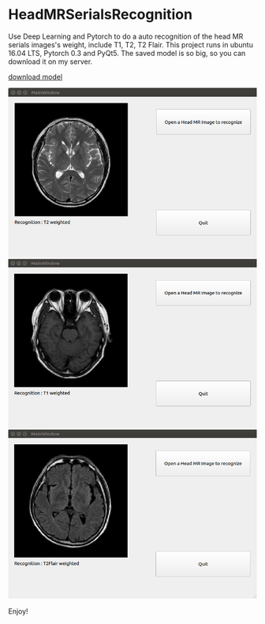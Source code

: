 # HeadMRSerialsRecognition
Use Deep Learning and Pytorch to do a auto recognition of the head MR serials images's weight, include T1, T2, T2 Flair.
This project runs in ubuntu 16.04 LTS, Pytorch 0.3 and PyQt5. The saved model is so big, so you can download it on my server.

[download model](http://www.douruixin.com/download/mr_serials_recognition_params.pkl)

![image](https://github.com/douruixin/HeadMRSerialsRecognition/raw/master/images/1.png)
![image](https://github.com/douruixin/HeadMRSerialsRecognition/raw/master/images/2.png)
![image](https://github.com/douruixin/HeadMRSerialsRecognition/raw/master/images/3.png)

Enjoy!
